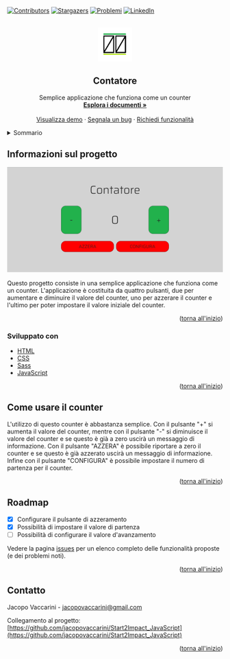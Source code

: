 <div id="top"></div>


<!-- PROJECT SHIELDS -->
[![Contributors][contributors-shield]][contributors-url]
[![Stargazers][stelle-scudo]][stelle-url]
[![Problemi][issues-shield]][issues-url]
[![LinkedIn][linkedin-shield]][linkedin-url]


<!-- LOGO DEL PROGETTO -->
<br />
<div align="center">
  <a href="https://github.com/jacopovaccarini/Start2Impact_JavaScript">
    <img src="assets/img/logo.png" alt="Logo" width="80" height="80">
  </a>

<h2 align="center">Contatore</h2>

  <p align="center">
    Semplice applicazione che funziona come un counter
    <br />
    <a href="https://github.com/jacopovaccarini/Start2Impact_JavaScript"><strong>Esplora i documenti »</strong></a>
    <br />
    <br />
    <a href="https://jacopovaccarini.github.io/Start2Impact_JavaScript/">Visualizza demo</a>
    ·
    <a href="https://github.com/jacopovaccarini/Start2Impact_JavaScript/issues">Segnala un bug</a>
    ·
    <a href="https://github.com/jacopovaccarini/Start2Impact_JavaScript/issues">Richiedi funzionalità</a>
  </p>
</div>



<!-- INDICE -->
<details>
  <summary>Sommario</summary>
  <ol>
    <li>
      <a href="#about-the-project">Informazioni sul progetto</a>
      <ul>
        <li><a href="#built-with">Sviluppato con</a></li>
      </ul>
    </li>
    <li><a href="#usage">Come usare il counter</a></li>
    <li><a href="#roadmap">Roadmap</a></li>
    <li><a href="#contact">Contatti</a></li>
  </ol>
</details>



<!-- SUL PROGETTO -->
## Informazioni sul progetto

[![Schermata del progetto][screenshot-progetto]](https://jacopovaccarini.github.io/Start2Impact_JavaScript/)

<p>Questo progetto consiste in una semplice applicazione che funziona come un counter. L'applicazione è costituita da quattro pulsanti, due per aumentare e diminuire il valore del counter, uno per azzerare il counter e l'ultimo per poter impostare il valore iniziale del counter.</p>

<p align="right">(<a href="#top">torna all'inizio</a>)</p>



### Sviluppato con

* [HTML](https://html.spec.whatwg.org/)
* [CSS](https://www.w3.org/TR/CSS/)
* [Sass](https://sass-lang.com/)
* [JavaScript](https://developer.mozilla.org/en-US/docs/Web/JavaScript?retiredLocale=it)

<p align="right">(<a href="#top">torna all'inizio</a>)</p>


<!-- ESEMPI DI UTILIZZO -->
## Come usare il counter

<p>L'utilizzo di questo counter è abbastanza semplice. Con il pulsante "+" si aumenta il valore del counter, mentre con il pulsante "-" si diminuisce il valore del counter e se questo è già a zero uscirà un messaggio di informazione. Con il pulsante "AZZERA" è possibile riportare a zero il counter e se questo è già azzerato uscirà un messaggio di informazione. Infine con il pulsante "CONFIGURA" è possibile impostare il numero di partenza per il counter.</p>


<p align="right">(<a href="#top">torna all'inizio</a>)</p>



<!-- ROADMAP -->
## Roadmap

- [x] Configurare il pulsante di azzeramento
- [x] Possibilità di impostare il valore di partenza
- [ ] Possibilità di configurare il valore d'avanzamento

Vedere la pagina [issues](https://github.com/jacopovaccarini/Start2Impact_JavaScript/issues) per un elenco completo delle funzionalità proposte (e dei problemi noti).

<p align="right">(<a href="#top">torna all'inizio</a>)</p>



<!-- CONTATTO -->
## Contatto

Jacopo Vaccarini - [jacopovaccarini@gmail.com](mailto:jacopovaccarini@gmail.com)

Collegamento al progetto: [https://github.com/jacopovaccarini/Start2Impact_JavaScript](https://github.com/jacopovaccarini/Start2Impact_JavaScript)

<p align="right">(<a href="#top">torna all'inizio</a>)</p>



<!-- LINK E IMMAGINI MARKDOWN -->
<!-- https://www.markdownguide.org/basic-syntax/#reference-style-links -->
[contributors-shield]: https://img.shields.io/github/contributors/jacopovaccarini/Start2Impact_JavaScript.svg?style=for-the-badge
[contributors-url]: https://github.com/jacopovaccarini/Start2Impact_JavaScript/graphs/contributors
[stelle-scudo]: https://img.shields.io/github/stars/jacopovaccarini/Start2Impact_JavaScript.svg?style=for-the-badge
[stelle-URL]: https://github.com/jacopovaccarini/Start2Impact_JavaScript/stargazers
[issues-shield]: https://img.shields.io/github/issues/jacopovaccarini/Start2Impact_JavaScript.svg?style=for-the-badge
[issues-URL]: https://github.com/jacopovaccarini/Start2Impact_JavaScript/issues
[linkedin-shield]: https://img.shields.io/badge/-LinkedIn-black.svg?style=for-the-badge&logo=linkedin&colorB=555
[linkedin-url]: https://linkedin.com/in/jacopo-vaccarini
[screenshot-progetto]: /assets/img/screenshot.png
